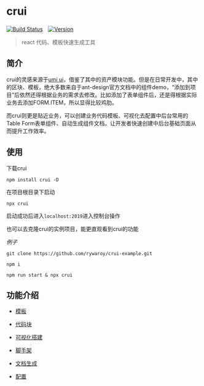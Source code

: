 # crui

[![Build Status](https://www.travis-ci.org/rywaroy/crui.svg?branch=master)](https://www.travis-ci.org/rywaroy/crui)　[![Version](https://img.shields.io/badge/npm-v2.2.0-blue.svg)](https://www.npmjs.com/package/crui)

> react 代码、模板快速生成工具

## 简介

crui的灵感来源于[umi ui](https://umijs.org/zh-CN/docs/use-umi-ui)，借鉴了其中的资产模块功能。但是在日常开发中，其中的区块、模板，绝大多数来自于ant-design官方文档中的组件demo，“添加到项目”后依然还得根据业务的需求去修改。比如添加了表单组件后，还是得根据实际业务去添加FORM.ITEM，所以显得比较鸡肋。

而crui则更是贴近业务，可以创建业务代码模板、可视化去配置中后台常用的Table Form表单组件、自动生成组件文档，让开发者快速创建中后台基础页面从而提升工作效率。

## 使用

下载crui

```
npm install crui -D
```

在项目根目录下启动

```
npx crui
```

启动成功后进入`localhost:2019`进入控制台操作


也可以去克隆crui的实例项目，能更直观看到crui的功能

*例子*

```
git clone https://github.com/rywaroy/crui-example.git
```

```
npm i
```

```
npm run start & npx crui
```

## 功能介绍

* [模板](docs/template.md)

* [代码块](docs/code.md)

* [可视化搭建](docs/making.md)

* [脚手架](docs/create.md)

* [文档生成](docs/document.md)

* [配置](docs/configlist.md)